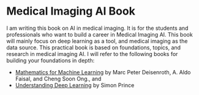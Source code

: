 # Medical Imaging AI Book
I am writing this book on AI in medical imaging. It is for the students and professionals who want to build a career in Medical Imaging AI. This book will mainly focus on deep learning as a tool, and medical imaging as the data source. This practical book is based on foundations, topics, and research in medical imaging AI. I will refer to the following books for building your foundations in depth:
* [Mathematics for Machine Learning](https://mml-book.github.io/) by Marc Peter Deisenroth, A. Aldo Faisal, and Cheng Soon Ong., and
* [Understanding Deep Learning](https://udlbook.github.io/udlbook/) by Simon Prince
